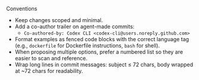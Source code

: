 Conventions

- Keep changes scoped and minimal.
- Add a co-author trailer on agent-made commits:
  - `Co-authored-by: Codex CLI <codex-cli@users.noreply.github.com>`
- Format examples as fenced code blocks with the correct language tag
  (e.g., `dockerfile` for Dockerfile instructions, `bash` for shell).
- When proposing multiple options, prefer a numbered list
  so they are easier to scan and reference.
- Wrap long lines in commit messages: subject ≤ 72 chars,
  body wrapped at ~72 chars for readability.
